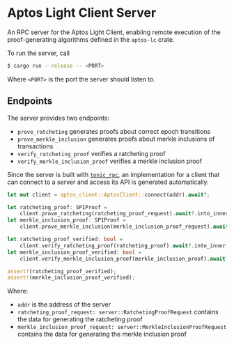 # Aptos Light Client Server

An RPC server for the Aptos Light Client, enabling remote execution of the proof-generating algorithms defined in the `aptos-lc` crate.

To run the server, call

```bash
$ cargo run --release -- <PORT>
```

Where `<PORT>` is the port the server should listen to.

## Endpoints

The server provides two endpoints:

* `prove_ratcheting` generates proofs about correct epoch transitions
* `prove_merkle_inclusion` generates proofs about merkle inclusions of transactions
* `verify_ratcheting_proof` verifies a ratcheting proof
* `verify_merkle_inclusion_proof` verifies a merkle inclusion proof

Since the server is built with [`tonic_rpc`](https://docs.rs/tonic-rpc/latest/tonic_rpc/), an implementation for a client that can connect to a server and access its API is generated automatically.

```rust
let mut client = aptos_client::AptosClient::connect(addr).await?;

let ratcheting_proof: SP1Proof =
    client.prove_ratcheting(ratcheting_proof_request).await?.into_inner();
let merkle_inclusion_proof: SP1Proof =
    client.prove_merkle_inclusion(merkle_inclusion_proof_request).await?.into_inner();

let ratcheting_proof_verified: bool =
    client.verify_ratcheting_proof(ratcheting_proof).await?.into_inner();
let merkle_inclusion_proof_verified: bool =
    client.verify_merkle_inclusion_proof(merkle_inclusion_proof).await?.into_inner();

assert!(ratcheting_proof_verified);
assert!(merkle_inclusion_proof_verified);
```

Where:
* `addr` is the address of the server
* `ratcheting_proof_request: server::RatchetingProofRequest` contains the data for generating the ratcheting proof
* `merkle_inclusion_proof_request: server::MerkleInclusionProofRequest` contains the data for generating the merkle inclusion proof
